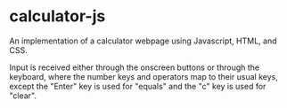 # calculator-js
An implementation of a calculator webpage using Javascript, HTML, and CSS.

Input is received either through the onscreen buttons or through the keyboard, where the number keys and operators map to their usual keys, except the "Enter" key is used for "equals" and the "c" key is used for "clear".
